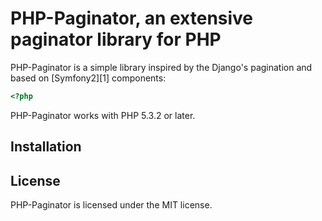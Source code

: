 # PHP-Paginator, an extensive paginator library for PHP

PHP-Paginator is a simple library inspired by the Django's pagination and based on
[Symfony2][1] components:


```php
<?php

```

PHP-Paginator works with PHP 5.3.2 or later.

## Installation


## License

PHP-Paginator is licensed under the MIT license.
